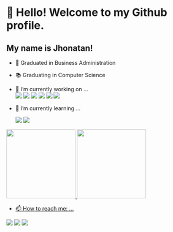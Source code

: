 # 👋 Hello! Welcome to my Github profile.
## My name is Jhonatan!

- 📓 Graduated in Business Administration
- 📚 Graduating in Computer Science

- 🔭 I’m currently working on ... <br>
  <img loading="lazy" src="https://img.shields.io/badge/-Git-F05032?logo=Git&logoColor=white&style=flat"/>
  <img loading="lazy" src="https://img.shields.io/badge/-HTML5-E34F26?logo=html5&logoColor=white&style=flat"/>
  <img loading="lazy" src="https://img.shields.io/badge/-Python-3776AB?logo=python&logoColor=white&style=flat"/>
  <img loading="lazy" src="https://img.shields.io/badge/-CSS3-1572B6?logo=CSS3&logoColor=white&style=flat"/>
  <img loading="lazy" src="https://img.shields.io/badge/-MySQL-4479A1?logo=MySQL&logoColor=white&style=flat"/>
  <img loading="lazy" src="https://img.shields.io/badge/-PHP-777BB4?logo=PHP&logoColor=white&style=flat"/> <br>
- 🌱 I’m currently learning ... <br>

  <img loading="lazy" src="https://img.shields.io/badge/-CSharp-green?logo=csharp&logoColor=white&style=flat"/>
  <img loading="lazy" src="https://img.shields.io/badge/-Angular-red?logo=angular&logoColor=white&style=flat"/>

<div>
<a href="https://github.com/JhonatanTana">
<img loading="lazy" height="180em" src="https://github-readme-stats.vercel.app/api/top-langs/?username=JhonatanTana&layout=compact&langs_count=7&theme=dracula"/>
<img loading="lazy" height="180em" src="https://github-readme-stats.vercel.app/api?username=JhonatanTana&show_icons=true&theme=dracula&include_all_commits=true&count_private=true"/>
</div>

- 📫 How to reach me: ...
<div>
<a href="https://instagram.com/jhonatan_tana" target="_blank"><img loading="lazy" src="https://img.shields.io/badge/-Instagram-%23E4405F?style=for-the-badge&logo=instagram&logoColor=white" target="_blank"></a>
<a href = "mailto:jhonatan.tana@hotmail.com"><img loading="lazy" src="https://img.shields.io/badge/Gmail-D14836?style=for-the-badge&logo=gmail&logoColor=white" target="_blank"></a>
<a href="https://www.linkedin.com/in/jhonatan-souza-tana" target="_blank"><img loading="lazy" src="https://img.shields.io/badge/-LinkedIn-%230077B5?style=for-the-badge&logo=linkedin&logoColor=white" target="_blank"></a>   
</div>

<!--
**JhonatanTana/JhonatanTana** is a ✨ _special_ ✨ repository because its `README.md` (this file) appears on your GitHub profile.

Here are some ideas to get you started:



- 👯 I’m looking to collaborate on ...
- 🤔 I’m looking for help with ...
- 💬 Ask me about ...

- 😄 Pronouns: ...
- ⚡ Fun fact: ...
-->
